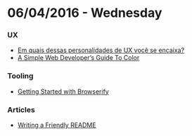 # 06/04/2016 - Wednesday

### UX

- [Em quais dessas personalidades de UX você se encaixa?](http://arquiteturadeinformacao.com/user-experience/em-quais-dessas-personalidades-de-ux-voce-se-encaixa/)
- [A Simple Web Developer’s Guide To Color](https://www.smashingmagazine.com/2016/04/web-developer-guide-color/)

### Tooling

- [Getting Started with Browserify](https://scotch.io/tutorials/getting-started-with-browserify)

### Articles

- [Writing a Friendly README](http://rowanmanning.com/posts/writing-a-friendly-readme/)


